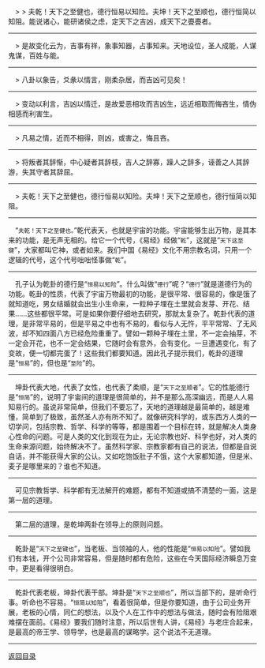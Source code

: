 &emsp;> > 夫乾！天下之至健也，德行恒易以知险。夫坤！天下之至顺也，德行恒简以知阻。能说诸心，能研诸侯之虑，定天下之吉凶，成天下之亹亹者。
___
&emsp;> 是故变化云为，吉事有祥，象事知器，占事知来。天地设位，圣人成能，人谋鬼谋，百姓与能。
___
&emsp;> 八卦以象告，爻彖以情言，刚柔杂居，而吉凶可见矣！
___
&emsp;> 变动以利言，吉凶以情迁，是故爱恶相攻而吉凶生，远近相取而悔吝生，情伪相感而利害生。
___
&emsp;> 凡易之情，近而不相得，则凶，或害之，悔且吝。
___
&emsp;> 将叛者其辞惭，中心疑者其辞枝，吉人之辞寡，躁人之辞多，诬善之人其辞游，失其守者其辞屈。
___
&emsp;> 夫乾！天下之至健也，德行恒易以知险。夫坤！天下之至顺也，德行恒简以知阻。
___
&emsp;“``夫乾！天下之至健也。``”乾代表天，也就是宇宙的功能。宇宙能够生出万物，是其本来的功能，是无声无相的。给它一个代号，《易经》经做“``乾``”，这就是“``天下这至键``”，大家都叫它神，或者如来。我们中国《易经》文化不用宗教名词，只用一个逻辑的代号，这个代号咄咄怪事做“``乾``”。
___
&emsp;孔子认为乾卦的德行是“``恒易以知险``”。什么叫做“``德行``”呢？“``德行``”就是道德行为的功能。乾卦的性质，代表了宇宙万物最初的功能，是很平常、很容易的，像是饿了就知道吃，男女结婚就会出生小生命来，一粒种子埋在土里就会发芽、开花、结果……这些都很平常。可是如果你要仔细地去研究，那就太复杂了。乾卦代表的道理，是非常平易的，但是平易之中也有不易的，看似与人无忤，平平常常、了无风波，却不知四面八方已经危险重重了。譬如一颗种子埋在土里，不一定会抽芽，不一定会开花，也不一定会结果，它随时会有意外，会有变化。一旦遭遇变化，有了变故，便一切都完蛋了！这些我们都要知道。因此孔子提示我们，乾卦的道理是“``恒易``”的，但也是“``至险``”的。
___
&emsp;坤卦代表大地，代表了女性，也代表了柔顺，是“``天下之至顺者``”。它的性能德行是“``恒简``”的，说明了宇宙间的道理是很简单的，并不是那么高深幽远，而是人人易知易行的。虽说非常简单，但我们不要忘了，天地的道理越是最简单的，越是难懂，简单到了极致，虽然圣人亦有所不知了。就像研究科学的，或东西方人类的一切学问，包括宗教、哲学、科学的等等，都是围着一个目标在转，就是解决人类身心性命的问题。可是人类的文化到现在为止，无论宗教也好、科学也好，对人类的生命来源问题，始终解决不了。虽然科学家、宗教家都有自己的说法，但都是自说自话，并不能获得大家的公认。又如吃饱饭肚子不饿，这个大家都知道，但是米、麦子是哪里来的？谁也不知道。
___
&emsp;可见宗教哲学、科学都有无法解开的难题，都有不知道或搞不清楚的一面，这是第一层的道理。
___
&emsp;第二层的道理，是乾坤两卦在领导上的原则问题。
___
&emsp;乾卦是“``天下之至键也``”，当老板、当领袖的人，他的性能是“``恒易以知险``”。譬如我们有本钱，开个公司非常容易，但是随时都有危险，这些在今天国际经济瞬息万变中，更是看得很明白。
___
&emsp;乾卦代表老板，坤卦代表干部。坤卦是“``天下之至顺也``”，所以当部下的，是听命行事。听命也不容易。“``恒简以知阻``”，看着很简单，但是你要知道，由于公司业务开展，老板的心情，同仁的想法，以及个人在工作中的想法与做法，随时会有险阻艰难摆在面前。《易经》要我们随时注意，所以后世有人讲，《易经》与老庄合起来，是最高的帝王学、领导学，也是最高的谋略学。这个说法不无道理。
___
[返回目录](../../master/README.md#目录)